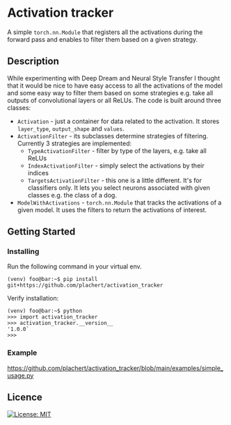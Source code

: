# Activation tracker
A simple `torch.nn.Module` that registers all the activations during the forward pass and enables to filter them based on a given strategy.

##  Description
While experimenting with Deep Dream and Neural Style Transfer I thought that it would be nice to have easy access to all the activations of the model and some easy way to filter them based on some strategies e.g. take all outputs of convolutional layers or all ReLUs.
The code is built around three classes:
- `Activation` - just a container for data related to the activation. It stores `layer_type`, `output_shape` and `values`.
- `ActivationFilter` - its subclasses determine strategies of filtering. Currently 3 strategies are implemented:
    - `TypeActivationFilter` - filter by type of the layers, e.g. take all ReLUs
    - `IndexActivationFilter` - simply select the activations by their indices
    - `TargetsActivationFilter` - this one is a little different. It's for classifiers only. It lets you select neurons associated with given classes e.g. the class of a dog.
- `ModelWithActivations` - `torch.nn.Module` that tracks the activations of a given model. It uses the filters to return the activations of interest.

## Getting Started

### Installing
Run the following command in your virtual env.

```shell
(venv) foo@bar:~$ pip install git+https://github.com/plachert/activation_tracker
```

Verify installation:
```shell
(venv) foo@bar:~$ python
>>> import activation_tracker
>>> activation_tracker.__version__
'1.0.0`
>>>
```

### Example

https://github.com/plachert/activation_tracker/blob/main/examples/simple_usage.py



## Licence

[![License: MIT](https://img.shields.io/badge/License-MIT-yellow.svg)](https://github.com/plachert/activation_tracker/blob/main/LICENSE)
